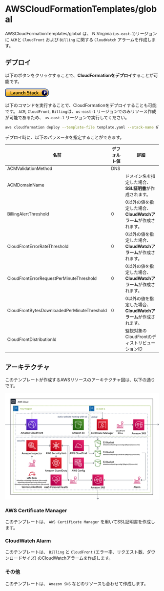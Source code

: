 # AWSCloudFormationTemplates/global

AWSCloudFormationTemplates/global は、 N.Virginia (`us-east-1`)リージョンに ``ACM``と ``CloudFront`` および ``Billing`` に関する ``CloudWatch`` アラームを作成します。

## デプロイ

以下のボタンをクリックすることで、**CloudFormationをデプロイ**することが可能です。

[![cloudformation-launch-stack](../images/cloudformation-launch-stack.png)](https://console.aws.amazon.com/cloudformation/home?region=us-east-1#/stacks/new?stackName=SSLCertificate&templateURL=https://eijikominami.s3-ap-northeast-1.amazonaws.com/aws-cloudformation-templates/global/template.yaml) 

以下のコマンドを実行することで、CloudFormationをデプロイすることも可能です。 
``ACM``, ``CloudFront``, ``Billing``は、``us-east-1`` リージョンでのみリソース作成が可能であるため、 ``us-east-1`` リージョンで実行してください。

```bash
aws cloudformation deploy --template-file template.yaml --stack-name GlobalSettings --parameter-overrides DomainName=XXXXX --region us-east-1
```

デプロイ時に、以下のパラメータを指定することができます。

| 名前 | デフォルト値 | 詳細 | 
| --- | --- | --- |
| ACMValidationMethod | DNS | |
| ACMDomainName | | ドメイン名を指定した場合、**SSL証明書**が作成されます。 |
| BillingAlertThreshold | 0 | 0以外の値を指定した場合、**CloudWatchアラーム**が作成されます。 |
| CloudFrontErrorRateThreshold | 0 | 0以外の値を指定した場合、**CloudWatchアラーム**が作成されます。 |
| CloudFrontErrorRequestPerMinuteThreshold | 0 | 0以外の値を指定した場合、**CloudWatchアラーム**が作成されます。 |
| CloudFrontBytesDownloadedPerMinuteThreshold | 0 | 0以外の値を指定した場合、**CloudWatchアラーム**が作成されます。 |
| CloudFrontDistributionId | | 監視対象のCloudFrontのディストリビューションID |

## アーキテクチャ

このテンプレートが作成するAWSリソースのアーキテクチャ図は、以下の通りです。

![](../images/architecture.png)

### AWS Certificate Manager

このテンプレートは、 ``AWS Certificate Manager`` を用いてSSL証明書を作成します。

### CloudWatch Alarm

このテンプレートは、 ``Billing`` と ``CloudFront`` (エラー率、リクエスト数、ダウンロードサイズ) のCloudWatchアラームを作成します。

### その他

このテンプレートは、 ``Amazon SNS`` などのリソースも合わせて作成します。